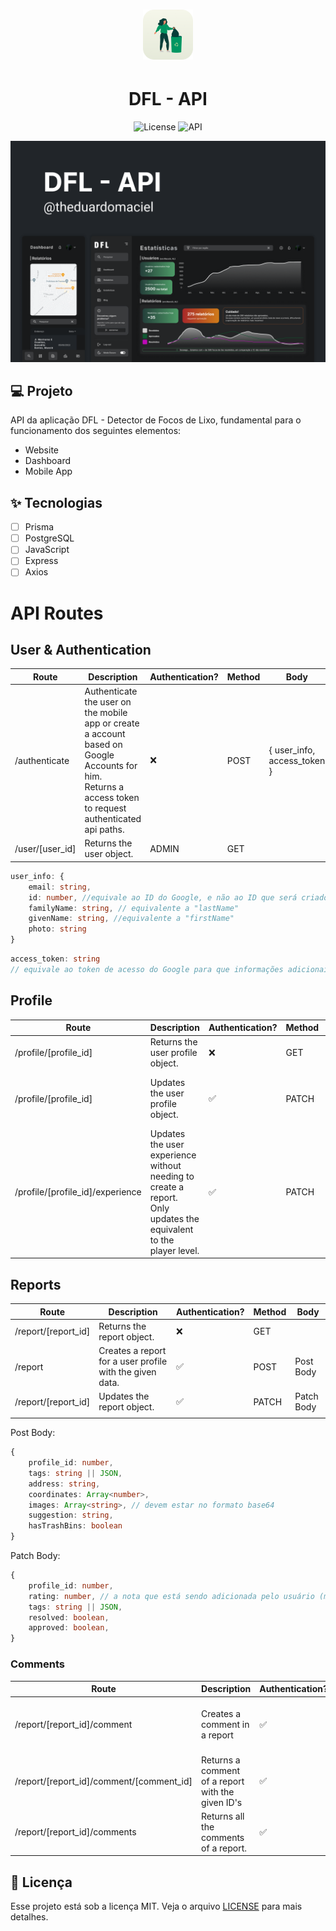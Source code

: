 <h1 align="center">
  <img alt="DFL - API" height="80" title="DFL - API" src=".github/app_icon.png" />
</h1>

<h1 align="center">
  DFL - API
</h1>

<p align="center">
  <img alt="License" src="https://img.shields.io/static/v1?label=license&message=MIT&color=346259&labelColor=26413C">
    <img src="https://img.shields.io/static/v1?label=version&message=api&color=346259&labelColor=26413C" alt="API" />
</p>


![cover](.github/cover.png?style=flat)


## 💻 Projeto
API da aplicação DFL - Detector de Focos de Lixo, fundamental para o funcionamento dos seguintes elementos:
* Website
* Dashboard
* Mobile App

## ✨ Tecnologias

-   [ ] Prisma
-   [ ] PostgreSQL
-   [ ] JavaScript
-   [ ] Express
-   [ ] Axios

# API Routes

## User & Authentication
| Route           | Description                                                                                                                                                 | Authentication? | Method | Body                        |
| --------------- | ----------------------------------------------------------------------------------------------------------------------------------------------------------- | --------------- | ------ | --------------------------- |
| /authenticate   | Authenticate the user on the mobile app or create a account based on Google Accounts for him.<br>Returns a access token to request authenticated api paths. | ❌               | POST   | { user_info, access_token } |
| /user/[user_id] | Returns the user object.                                                                                                                                    | ADMIN           | GET    |

~~~typescript
user_info: { 
    email: string, 
    id: number, //equivale ao ID do Google, e não ao ID que será criado pela API
    familyName: string, // equivalente a "lastName"
    givenName: string, //equivalente a "firstName"
    photo: string 
}
~~~

~~~typescript
access_token: string 
// equivale ao token de acesso do Google para que informações adicionais sejam obtidas (ex.: gênero e data de nascimento)
~~~

## Profile
| Route                            | Description                                                                                                          | Authentication? | Method | Body                                      |
| -------------------------------- | -------------------------------------------------------------------------------------------------------------------- | --------------- | ------ | ----------------------------------------- |
| /profile/[profile_id]            | Returns the user profile object.                                                                                     | ❌               | GET    |
| /profile/[profile_id]            | Updates the user profile object.<br/>                                                                                | ✅               | PATCH  | { username: string, defaultCity: string } |
| /profile/[profile_id]/experience | Updates the user experience without needing to create a report.<br/>Only updates the equivalent to the player level. | ✅               | PATCH  |

## Reports
| Route               | Description                                              | Authentication? | Method | Body       |
| ------------------- | -------------------------------------------------------- | --------------- | ------ | ---------- |
| /report/[report_id] | Returns the report object.                               | ❌               | GET    |
| /report             | Creates a report for a user profile with the given data. | ✅               | POST   | Post Body  |
| /report/[report_id] | Updates the report object.                               | ✅               | PATCH  | Patch Body |
|                     |

Post Body:
~~~typescript
{ 
    profile_id: number,
    tags: string || JSON, 
    address: string, 
    coordinates: Array<number>, 
    images: Array<string>, // devem estar no formato base64 
    suggestion: string, 
    hasTrashBins: boolean 
}
~~~

Patch Body:
~~~typescript
{ 
    profile_id: number, 
    rating: number, // a nota que está sendo adicionada pelo usuário (mobile app)
    tags: string || JSON, 
    resolved: boolean, 
    approved: boolean, 
}
~~~

### Comments
| Route                                    | Description                                       | Authentication? | Method | Body                                    |
| ---------------------------------------- | ------------------------------------------------- | --------------- | ------ | --------------------------------------- |
| /report/[report_id]/comment              | Creates a comment in a report                     | ✅               | POST   | { profile_id: number, content: string } |
| /report/[report_id]/comment/[comment_id] | Returns a comment of a report with the given ID's | ✅               | GET    |
| /report/[report_id]/comments             | Returns all the comments of a report.             | ✅               | GET    |

## 📄 Licença

Esse projeto está sob a licença MIT. Veja o arquivo [LICENSE](LICENSE.md) para mais detalhes.

<br />

